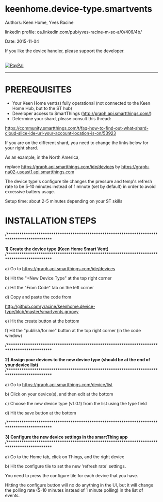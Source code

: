 # keenhome.device-type.smartvents

Authors:             Keen Home, Yves Racine

linkedIn profile:   ca.linkedin.com/pub/yves-racine-m-sc-a/0/406/4b/

Date:               2015-11-04

If you like the device handler, please support the developer.

<br/> [![PayPal](https://www.paypalobjects.com/en_US/i/btn/btn_donate_SM.gif)](
https://www.paypal.com/cgi-bin/webscr?cmd=_donations&business=yracine%40yahoo%2ecom&lc=US&item_name=Maisons%20ecomatiq&no_note=0&currency_code=USD&bn=PP%2dDonationsBF%3abtn_donateCC_LG%2egif%3aNonHostedGuest)

**************************************************************************************************

PREREQUISITES
=====================


- Your Keen Home vent(s) fully operational (not connected to the Keen Home Hub, but to the ST hub)
- Developer access to SmartThings (http://graph.api.smartthings.com/)
- Determine your shard, please consult this thread:

https://community.smartthings.com/t/faq-how-to-find-out-what-shard-cloud-slice-ide-url-your-account-location-is-on/53923

If you are on the different shard, you need to change the links below for your right shard. 

As an example, in the North America,

replace https://graph.api.smartthings.com/ide/devices by https://graph-na02-useast1.api.smartthings.com



The device type's configure tile changes the pressure and temp's refresh rate to be 5-10 minutes instead of 1 minute (set by default) in order to avoid excessive battery usage.

Setup time: about 2-5 minutes depending on your ST skills

INSTALLATION STEPS
=====================

/*********************************************************************************************

<b>1) Create the device type (Keen Home Smart Vent)</b>
/*********************************************************************************************

a) Go to https://graph.api.smartthings.com/ide/devices

b) Hit the "+New Device Type" at the top right corner

c) Hit the "From Code" tab on the left corner

d) Copy and paste the code from 

http://github.com/yracine/keenhome.device-type/blob/master/smartvents.groovy

e) Hit the create button at the bottom

f) Hit the "publish/for me" button at the top right corner (in the code window)

/*********************************************************************************************

<b>2) Assign your devices to the new device type (should be at the end of your device list)</b>
/*********************************************************************************************

a) Go to https://graph.api.smartthings.com/device/list

b) Click on your device(s), and then edit at the bottom

c) Choose the new device type (v1.0.1) from the list using the type field

d) Hit the save button at the bottom

/*********************************************************************************************

<b>3) Configure the new device settings in the smartThing app</b>
/*********************************************************************************************

a) Go to the Home tab, click on Things, and the right device

b) Hit the configure tile to set the new 'refresh rate' settings.

You need to press the configure tile for each device that you have.

Hitting the configure button will no do anything in the UI, but it will change the polling rate (5-10 minutes instead of 1 minute polling) in the list of events.
